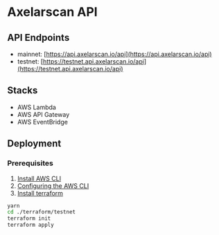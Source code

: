 # Axelarscan API

## API Endpoints

- mainnet: [https://api.axelarscan.io/api](https://api.axelarscan.io/api)
- testnet: [https://testnet.api.axelarscan.io/api](https://testnet.api.axelarscan.io/api)

## Stacks

- AWS Lambda
- AWS API Gateway
- AWS EventBridge

## Deployment

### Prerequisites

1. [Install AWS CLI](https://docs.aws.amazon.com/cli/latest/userguide/getting-started-prereqs.html)
2. [Configuring the AWS CLI](https://docs.aws.amazon.com/cli/latest/userguide/cli-chap-configure.html)
3. [Install terraform](https://learn.hashicorp.com/tutorials/terraform/install-cli)

```bash
yarn
cd ./terraform/testnet
terraform init
terraform apply
```
